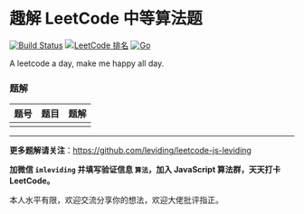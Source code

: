 # 趣解 LeetCode 中等算法题

[![Build Status](https://travis-ci.org/leviding/leetcode-js-leviding.svg?branch=master)](https://travis-ci.org/leviding/leetcode-js-leviding)
[![LeetCode 排名](https://img.shields.io/badge/LeviDing-100000+-blue.svg)](https://leetcode-cn.com/u/leviding)
[![Go](https://img.shields.io/badge/JavaScript-ES6-blue.svg)](https://www.javascript.com/)

A leetcode a day, make me happy all day.


### 题解

|题号|题目|题解|
|:-:|:-|:-:|
|   |  |   |

<!--
|  | []() | [JavaScript](./docs/easy/) |
-->

---

**更多题解请关注**：https://github.com/leviding/leetcode-js-leviding

**加微信 `imleviding` 并填写验证信息 `算法`，加入 JavaScript 算法群，天天打卡 LeetCode。**

本人水平有限，欢迎交流分享你的想法，欢迎大佬批评指正。

<!--
![Wechat](https://user-images.githubusercontent.com/26959437/62408120-0ad7ae00-b5f6-11e9-867f-46e496134c83.jpeg)
![WechatGZH](https://user-images.githubusercontent.com/26959437/62408121-15924300-b5f6-11e9-88b5-9dfaef1dc194.jpeg)
-->

<disqus />
